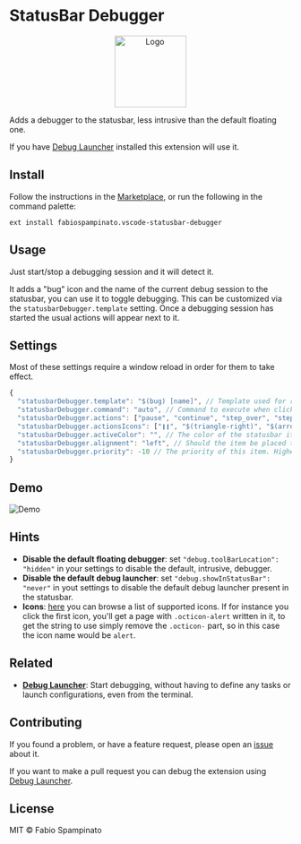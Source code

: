 # StatusBar Debugger

<p align="center">
  <img src="https://raw.githubusercontent.com/fabiospampinato/vscode-statusbar-debugger/master/resources/logo.png" width="128" alt="Logo">
</p>

Adds a debugger to the statusbar, less intrusive than the default floating one.

If you have [Debug Launcher](https://marketplace.visualstudio.com/items?itemName=fabiospampinato.vscode-debug-launcher) installed this extension will use it.

## Install

Follow the instructions in the [Marketplace](https://marketplace.visualstudio.com/items?itemName=fabiospampinato.vscode-statusbar-debugger), or run the following in the command palette:

```shell
ext install fabiospampinato.vscode-statusbar-debugger
```

## Usage

Just start/stop a debugging session and it will detect it.

It adds a "bug" icon and the name of the current debug session to the statusbar, you can use it to toggle debugging. This can be customized via the `statusbarDebugger.template` setting. Once a debugging session has started the usual actions will appear next to it.

## Settings

Most of these settings require a window reload in order for them to take effect.

```js
{
  "statusbarDebugger.template": "$(bug) [name]", // Template used for rendering the statusbar item, by default a "bug" icon and the name of the current debug session
  "statusbarDebugger.command": "auto", // Command to execute when clicking the "bug" icon. Possible values are: - "start": always start the active configuration - "select": always ask to select the configuration - "auto": execute `debugLauncher.auto` (provided by the Debug Launcher extension) or start debugging if it detects only one configuration or ask for a selection if there are more than one. If a debug session is active the command will always be to stop debugging
  "statusbarDebugger.actions": ["pause", "continue", "step_over", "step_into", "step_out", "restart", "stop"], // List of enabled actions' buttons
  "statusbarDebugger.actionsIcons": ["❙❙", "$(triangle-right)", "$(arrow-right)", "$(arrow-down)", "$(arrow-up)", "$(mail-reply)", "$(primitive-square)"], // Icons for the actions' buttons
  "statusbarDebugger.activeColor": "", // The color of the statusbar item when debugging
  "statusbarDebugger.alignment": "left", // Should the item be placed to the left or right?
  "statusbarDebugger.priority": -10 // The priority of this item. Higher value means the item should be shown more to the left
}
```

## Demo

![Demo](https://github.com/fabiospampinato/vscode-statusbar-debugger/raw/master/resources/demo.gif)

## Hints

- **Disable the default floating debugger**: set `"debug.toolBarLocation": "hidden"` in your settings to disable the default, intrusive, debugger.
- **Disable the default debug launcher**: set `"debug.showInStatusBar": "never"` in yout settings to disable the default debug launcher present in the statusbar.
- **Icons**: [here](https://octicons.github.com/) you can browse a list of supported icons. If for instance you click the first icon, you'll get a page with `.octicon-alert` written in it, to get the string to use simply remove the `.octicon-` part, so in this case the icon name would be `alert`.

## Related

- **[Debug Launcher](https://marketplace.visualstudio.com/items?itemName=fabiospampinato.vscode-debug-launcher)**: Start debugging, without having to define any tasks or launch configurations, even from the terminal.

## Contributing

If you found a problem, or have a feature request, please open an [issue](https://github.com/fabiospampinato/vscode-statusbar-debugger/issues) about it.

If you want to make a pull request you can debug the extension using [Debug Launcher](https://marketplace.visualstudio.com/items?itemName=fabiospampinato.vscode-debug-launcher).

## License

MIT © Fabio Spampinato

